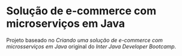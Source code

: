 # Solução de e-commerce com microserviços em Java

Projeto baseado no *Criando uma solução de e-commerce com microsserviços em Java* original do *Inter Java Developer Bootcamp*.

